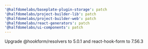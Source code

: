 ```yaml
---
'@halfdomelabs/baseplate-plugin-storage': patch
'@halfdomelabs/project-builder-lib': patch
'@halfdomelabs/project-builder-web': patch
'@halfdomelabs/react-generators': patch
'@halfdomelabs/ui-components': patch
---
```


Upgrade @hookform/resolvers to 5.0.1 and react-hook-form to 7.56.3
